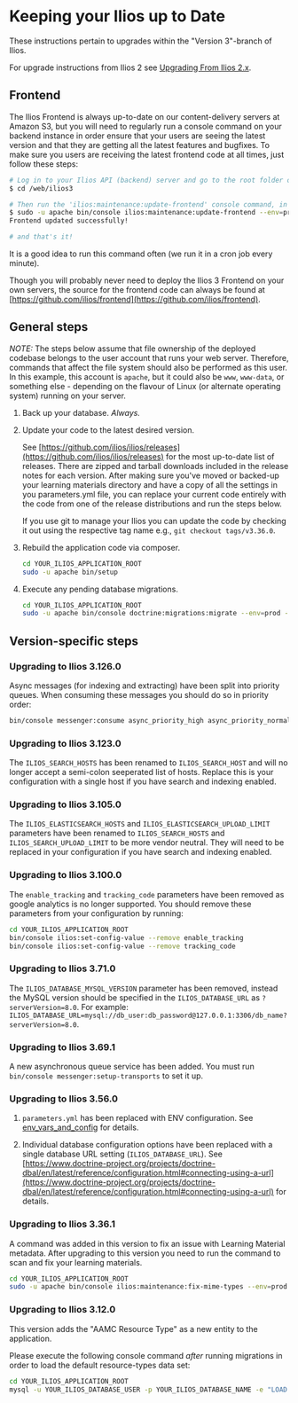 # Keeping your Ilios up to Date

These instructions pertain to upgrades within the "Version 3"-branch of Ilios.

For upgrade instructions from Ilios 2 see [Upgrading From Ilios 2.x](upgrade_ilios_2_to_3.md).

## Frontend

The Ilios Frontend is always up-to-date on our content-delivery servers at Amazon S3, but you will need to regularly run a console command on your backend instance in order ensure that your users are seeing the latest version and that they are getting all the latest features and bugfixes. To make sure you users are receiving the latest frontend code at all times, just follow these steps:

```bash
# Log in to your Ilios API (backend) server and go to the root folder of your Ilios application ('/web/ilios3' for this example)
$ cd /web/ilios3

# Then run the 'ilios:maintenance:update-frontend' console command, in the context of your the user that runs your webservices (eg. 'apache')
$ sudo -u apache bin/console ilios:maintenance:update-frontend --env=prod
Frontend updated successfully!

# and that's it!
```

It is a good idea to run this command often (we run it in a cron job every minute).

Though you will probably never need to deploy the Ilios 3 Frontend on your own servers, the source for the frontend code can always be found at [https://github.com/ilios/frontend](https://github.com/ilios/frontend).

## General steps

_NOTE:_ The steps below assume that file ownership of the deployed codebase belongs to the user account that runs your web server. Therefore, commands that affect the file system should also be performed as this user. In this example, this account is `apache`, but it could also be `www`, `www-data`, or something else - depending on the flavour of Linux (or alternate operating system) running on your server.

1. Back up your database. _Always._

2. Update your code to the latest desired version.

    See [https://github.com/ilios/ilios/releases](https://github.com/ilios/ilios/releases) for the most up-to-date list of releases. There are zipped and tarball downloads included in the release notes for each version. After making sure you've moved or backed-up your learning materials directory and have a copy of all the settings in you parameters.yml file, you can replace your current code entirely with the code from one of the release distributions and run the steps below.

    If you use git to manage your Ilios you can update the code by checking it out using the respective tag name e.g., `git checkout tags/v3.36.0`.

3. Rebuild the application code via composer.

    ```bash
    cd YOUR_ILIOS_APPLICATION_ROOT
    sudo -u apache bin/setup
    ```

4. Execute any pending database migrations.

    ```bash
    cd YOUR_ILIOS_APPLICATION_ROOT
    sudo -u apache bin/console doctrine:migrations:migrate --env=prod --no-interaction
    ```

## Version-specific steps

### Upgrading to Ilios 3.126.0

Async messages (for indexing and extracting) have been split into priority queues. When consuming these messages you should do so in priority order:

```bash
bin/console messenger:consume async_priority_high async_priority_normal async_priority_low
```

### Upgrading to Ilios 3.123.0

The `ILIOS_SEARCH_HOSTS` has been renamed to `ILIOS_SEARCH_HOST` and will no longer accept a semi-colon seeperated list of hosts. Replace this is your configuration with a single host if you have search and indexing enabled.

### Upgrading to Ilios 3.105.0

The `ILIOS_ELASTICSEARCH_HOSTS` and `ILIOS_ELASTICSEARCH_UPLOAD_LIMIT` parameters have been renamed to `ILIOS_SEARCH_HOSTS` and `ILIOS_SEARCH_UPLOAD_LIMIT` to be more vendor neutral. They will need to be replaced in your configuration if you have search and indexing enabled.

### Upgrading to Ilios 3.100.0

The `enable_tracking` and `tracking_code` parameters have been removed as google analytics is no longer supported.
You should remove these parameters from your configuration by running:

```bash
cd YOUR_ILIOS_APPLICATION_ROOT
bin/console ilios:set-config-value --remove enable_tracking
bin/console ilios:set-config-value --remove tracking_code
```

### Upgrading to Ilios 3.71.0

The `ILIOS_DATABASE_MYSQL_VERSION` parameter has been removed, instead the MySQL version should be specified in the `ILIOS_DATABASE_URL` as `?serverVersion=8.0`. For example: `ILIOS_DATABASE_URL=mysql://db_user:db_password@127.0.0.1:3306/db_name?serverVersion=8.0`.

### Upgrading to Ilios 3.69.1

A new asynchronous queue service has been added. You must run `bin/console messenger:setup-transports` to set it up.

### Upgrading to Ilios 3.56.0

1. `parameters.yml` has been replaced with ENV configuration. See [env_vars_and_config](env_vars_and_config.md) for details.

2. Individual database configuration options have been replaced with a single database URL setting (`ILIOS_DATABASE_URL`). See [https://www.doctrine-project.org/projects/doctrine-dbal/en/latest/reference/configuration.html#connecting-using-a-url](https://www.doctrine-project.org/projects/doctrine-dbal/en/latest/reference/configuration.html#connecting-using-a-url) for details.

### Upgrading to Ilios 3.36.1

A command was added in this version to fix an issue with Learning Material metadata. After upgrading to this version you need to run the command to scan and fix your learning materials.

```bash
cd YOUR_ILIOS_APPLICATION_ROOT
sudo -u apache bin/console ilios:maintenance:fix-mime-types --env=prod
```

### Upgrading to Ilios 3.12.0

This version adds the "AAMC Resource Type" as a new entity to the application.

Please execute the following console command _after_ running migrations in order to load the default resource-types data set:

```bash
cd YOUR_ILIOS_APPLICATION_ROOT
mysql -u YOUR_ILIOS_DATABASE_USER -p YOUR_ILIOS_DATABASE_NAME -e "LOAD DATA LOCAL INFILE './config/dataimport/aamc_resource_type.csv' INTO TABLE aamc_resource_type FIELDS TERMINATED BY ',' ENCLOSED BY '\"' LINES TERMINATED BY '\n' IGNORE 1 ROWS"
```
